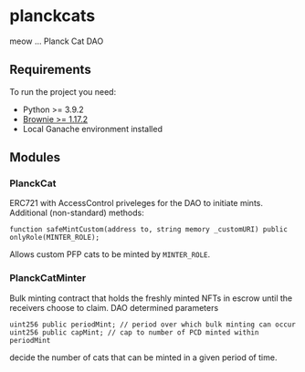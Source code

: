 # planckcats
meow ... Planck Cat DAO

## Requirements

To run the project you need:

- Python >= 3.9.2
- [Brownie >= 1.17.2](https://github.com/eth-brownie/brownie)
- Local Ganache environment installed

## Modules

### PlanckCat

ERC721 with AccessControl priveleges for the DAO to initiate mints. Additional (non-standard) methods:

```
function safeMintCustom(address to, string memory _customURI) public onlyRole(MINTER_ROLE);
```

Allows custom PFP cats to be minted by `MINTER_ROLE`.

### PlanckCatMinter

Bulk minting contract that holds the freshly minted NFTs in escrow until the receivers choose to claim. DAO determined parameters

```
uint256 public periodMint; // period over which bulk minting can occur
uint256 public capMint; // cap to number of PCD minted within periodMint
```

decide the number of cats that can be minted in a given period of time.
